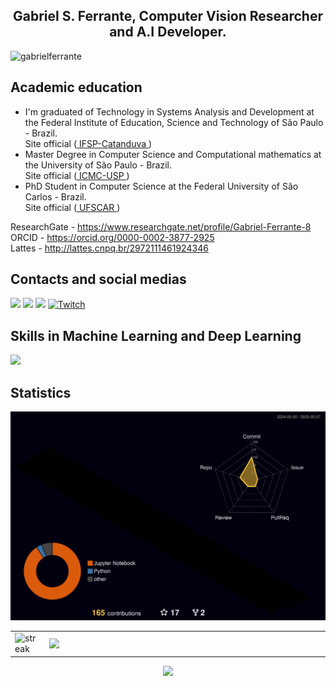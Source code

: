 <h2 align='center'>Gabriel S. Ferrante, Computer Vision Researcher and A.I Developer.
<center></h2>  <p align="left"> <img src="https://komarev.com/ghpvc/?username=gabrielferrante" alt="gabrielferrante" /> </p>
  
## Academic education
  * I'm graduated of Technology in Systems Analysis and Development at the Federal Institute of Education, Science and Technology of São Paulo - Brazil. 
    </br>Site official (<a href=https://www.ctd.ifsp.edu.br> IFSP-Catanduva </a>)
  * Master Degree in Computer Science and Computational mathematics at the University of São Paulo - Brazil. 
    </br>Site official (<a href=https://www.icmc.usp.br> ICMC-USP </a>)
  * PhD Student in Computer Science at the Federal University of São Carlos - Brazil.
    </br>Site official (<a href=https://www.ufscar.br> UFSCAR </a>)

ResearchGate - https://www.researchgate.net/profile/Gabriel-Ferrante-8 <br>
ORCID - https://orcid.org/0000-0002-3877-2925 <br>
Lattes - http://lattes.cnpq.br/2972111461924346

  
## Contacts and social medias
   [<img src="https://img.shields.io/badge/linkedin-%230077B5.svg?&style=for-the-badge&logo=linkedin&logoColor=white" />](https://www.linkedin.com/in/gabriel-souto-ferrante/)
   [<img src="https://img.shields.io/badge/facebook-%231877F2.svg?&style=for-the-badge&logo=facebook&logoColor=white"/>](https://www.facebook.com/Gabriel.Ferrante10/)
   [<img src="https://img.shields.io/badge/codewars-%23AD2C27.svg?&style=for-the-badge&logo=codewars"/>](https://www.codewars.com/users/GsFerrante)
   [![Twitch](https://img.shields.io/badge/Twitch-%239146FF.svg?style=for-the-badge&logo=Twitch&logoColor=white)](https://www.twitch.tv/miryushaigo)

## Skills in Machine Learning and Deep Learning
<a href="https://skillicons.dev"   >
  <img src="https://skillicons.dev/icons?i=py,pytorch,tensorflow,sklearn,opencv,anaconda,django,linux,windows,vscode,latex">
</a>
  
## Statistics 

  ![Status](./profile-3d-contrib/profile-night-rainbow.svg)

  <table style="border:none">
  <tr>
      <td> <img title="🔥 Get streak stats for your profile at git.io/streak-stats" alt="streak" src="https://github-readme-streak-stats.herokuapp.com/?user=GabrielFerrante&theme=black-ice&hide_border=true&stroke=0000&background=060A0CD0"/></td>
      <td><img width="457px" align="left" src="https://github-readme-stats.vercel.app/api?username=gabrielferrante&theme=radical&show_icons=true" /></td>
  </tr>  
  </table>
</center>

<div align="center" >
     <img src="https://github-profile-trophy.vercel.app/?username=GabrielFerrante&row=1&column=6&theme=dracula&margin-w=15&margin-h=15"/>
  </div>



